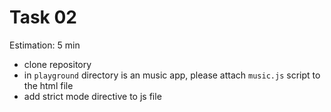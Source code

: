 # Task 02

Estimation: 5 min

- clone repository
- in `playground` directory is an music app, please attach `music.js` script to the html file
- add strict mode directive to js file
